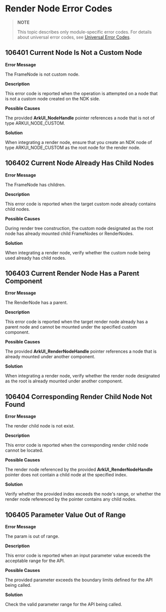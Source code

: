 # Render Node Error Codes
<!--Kit: ArkUI-->
<!--Subsystem: ArkUI-->
<!--Owner: @xiang-shouxing-->
<!--Designer: @xiang-shouxing-->
<!--Tester: @sally__-->
<!--Adviser: @HelloCrease-->

> **NOTE**
>
> This topic describes only module-specific error codes. For details about universal error codes, see [Universal Error Codes](../errorcode-universal.md).

## 106401 Current Node Is Not a Custom Node

**Error Message**

The FrameNode is not custom node.

**Description**

This error code is reported when the operation is attempted on a node that is not a custom node created on the NDK side.

**Possible Causes**

The provided **ArkUI_NodeHandle** pointer references a node that is not of type ARKUI_NODE_CUSTOM.

**Solution**

When integrating a render node, ensure that you create an NDK node of type ARKUI_NODE_CUSTOM as the root node for the render node.

## 106402 Current Node Already Has Child Nodes

**Error Message**

The FrameNode has children.

**Description**

This error code is reported when the target custom node already contains child nodes.

**Possible Causes**

During render tree construction, the custom node designated as the root node has already mounted child FrameNodes or RenderNodes.

**Solution**

When integrating a render node, verify whether the custom node being used already has child nodes.

## 106403 Current Render Node Has a Parent Component

**Error Message**

The RenderNode has a parent.

**Description**

This error code is reported when the target render node already has a parent node and cannot be mounted under the specified custom component.

**Possible Causes**

The provided **ArkUI_RenderNodeHandle** pointer references a node that is already mounted under another component.

**Solution**

When integrating a render node, verify whether the render node designated as the root is already mounted under another component.

## 106404 Corresponding Render Child Node Not Found

**Error Message**

The render child node is not exist.

**Description**

This error code is reported when the corresponding render child node cannot be located.

**Possible Causes**

The render node referenced by the provided **ArkUI_RenderNodeHandle** pointer does not contain a child node at the specified index.

**Solution**

Verify whether the provided index exceeds the node's range, or whether the render node referenced by the pointer contains any child nodes.

## 106405 Parameter Value Out of Range

**Error Message**

The param is out of range.

**Description**

This error code is reported when an input parameter value exceeds the acceptable range for the API.

**Possible Causes**

The provided parameter exceeds the boundary limits defined for the API being called.

**Solution**

Check the valid parameter range for the API being called.
